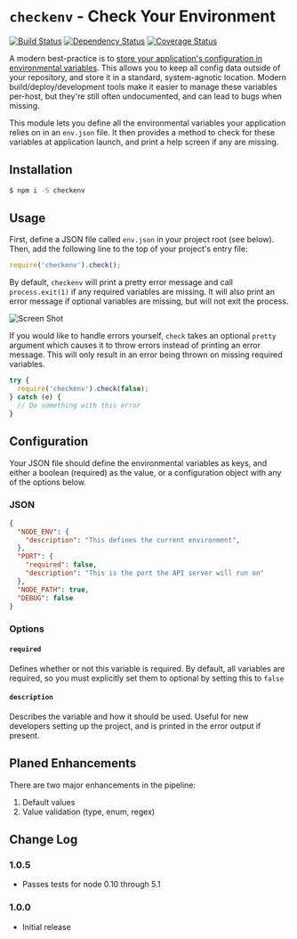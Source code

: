 # `checkenv` - Check Your Environment

[![Build Status](https://travis-ci.org/inxilpro/node-checkenv.svg)](https://travis-ci.org/inxilpro/node-checkenv) [![Dependency Status](https://david-dm.org/inxilpro/node-checkenv.svg)](https://david-dm.org/inxilpro/node-checkenv) [![Coverage Status](https://coveralls.io/repos/inxilpro/node-checkenv/badge.svg?branch=master&service=github)](https://coveralls.io/github/inxilpro/node-checkenv?branch=master)

A modern best-practice is to [store your application's configuration in environmental variables](http://12factor.net/config).  This allows you to keep all config data outside of your repository, and store it in a standard, system-agnotic location.  Modern build/deploy/development tools make it easier to manage these variables per-host, but they're still often undocumented, and can lead to bugs when missing.

This module lets you define all the environmental variables your application relies on in an `env.json` file.  It then provides a method to check for these variables at application launch, and print a help screen if any are missing.

## Installation

``` bash
$ npm i -S checkenv
```

## Usage

First, define a JSON file called `env.json` in your project root (see below).  Then, add the following line to the top of your project's entry file:

``` js
require('checkenv').check();
```

By default, `checkenv` will print a pretty error message and call `process.exit(1)` if any required variables are missing.  It will also print an error message if optional variables are missing, but will not exit the process.

![Screen Shot](https://cloud.githubusercontent.com/assets/21592/11572727/b600de6e-99d0-11e5-9880-ea9467f14dc5.jpg)

If you would like to handle errors yourself, `check` takes an optional `pretty` argument which causes it to throw errors instead of printing an error message.  This will only result in an error being thrown on missing required variables.

``` js
try {
  require('checkenv').check(false);
} catch (e) {
  // Do something with this error
}
```

## Configuration

Your JSON file should define the environmental variables as keys, and either a boolean (required) as the value, or a configuration object with any of the options below.

### JSON
``` json
{
  "NODE_ENV": {
    "description": "This defines the current environment",
  },
  "PORT": {
    "required": false,
    "description": "This is the port the API server will run on"
  },
  "NODE_PATH": true,
  "DEBUG": false
}
```

### Options

#### `required`

Defines whether or not this variable is required.  By default, all variables are required, so you must explicitly set them to optional by setting this to `false`

#### `description`

Describes the variable and how it should be used. Useful for new developers setting up the project, and is printed in the error output if present.

## Planed Enhancements

There are two major enhancements in the pipeline:

  1. Default values
  2. Value validation (type, enum, regex)

## Change Log

### 1.0.5
  - Passes tests for node 0.10 through 5.1

### 1.0.0
  - Initial release
